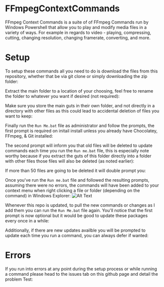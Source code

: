 # FFmpegContextCommands
FFmpeg Context Commands is a suite of of FFmpeg Commands run by Windows Powershell that allow you to play and modify media files in a variety of ways. For example in regards to video - playing, compressing, cutting, changing resolution, changing framerate, converting, and more.

# Setup
To setup these commands all you need to do is download the files from this repository, whether that be via git clone or simply downloading the zip folder:

Extract the main folder to a location of your choosing, feel free to rename the folder to whatever you want if desired (not required):

Make sure you store the main guts in their own folder, and not directly in a directory with other files as this could lead to accidental deletion of files you want to keep:

Finally run the `Run Me.bat` file as administrator and follow the prompts, the first prompt is required on initail install unless you already have Chocolatey, FFmpeg, & Git installed:

The second prompt will inform you that old files will be deleted to update commands each time you run the `Run me.bat` file, this is especially note worthy because if you extract the guts of this folder directly into a folder with other files those files will also be deleted (as noted earlier): 

If more than 50 files are going to be deleted it will double prompt you:

Once you've run the `Run me.bat` file and followed the resulting prompts, assuming there were no errors, the commands will have been added to your context menu when right clicking a file or folder (depending on the command) in Windows Explorer:
![Alt Text](https://i.postimg.cc/RVLpfj9m/MW00-Cropped-Gif.gif)

Whenever this repo is updated, to pull the new commands or changes as I add them you can run the `Run Me.bat` file again. You'll notice that the first prompt is now optional but it would be good to update these packages every once in a while:

Additionally, if there are new updates availble you will be prompted to update each time you run a command, you can always defer if wanted:

# Errors
If you run into errors at any point during the setup process or while running a command please head to the issues tab on this github page and detail the problem Test:
